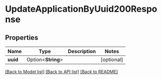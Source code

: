 # UpdateApplicationByUuid200Response

## Properties

Name | Type | Description | Notes
------------ | ------------- | ------------- | -------------
**uuid** | Option<**String**> |  | [optional]

[[Back to Model list]](../README.md#documentation-for-models) [[Back to API list]](../README.md#documentation-for-api-endpoints) [[Back to README]](../README.md)


